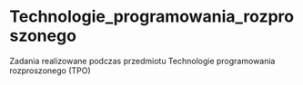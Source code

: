 # Technologie_programowania_rozproszonego
Zadania realizowane podczas przedmiotu Technologie programowania rozproszonego (TPO)

